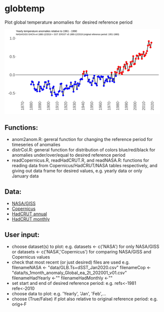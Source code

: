 # globtemp

Plot global temperature anomalies for desired reference period

![test](/NASA_09032020.png)


## Functions:
* anom2anom.R: gereral function for changing the reference period for timeseries of anomalies
* distrCol.R: general function for distribution of colors blue/red/black for anomalies under/over/equal to desired reference period
* readCopernicus.R, readHadCRUT.R, and readNASA.R: functions for reading data from Copernicus/HadCRUT/NASA tables respectively, and giving out data frame for desired values, e.g. yearly data or only January data


## Data: 
* [NASA/GISS](https://data.giss.nasa.gov/gistemp/tabledata_v4/GLB.Ts+dSST.csv)
* [Copernicus](https://climate.copernicus.eu/sites/default/files/2020-02/ts_12month_anomaly_Global_ea_2t_202001_v01.csv)
* [HadCRUT annual](https://www.metoffice.gov.uk/hadobs/hadcrut4/data/current/time_series/HadCRUT.4.6.0.0.annual_ns_avg.txt)
* [HadCRUT monthly](https://www.metoffice.gov.uk/hadobs/hadcrut4/data/current/time_series/HadCRUT.4.6.0.0.monthly_ns_avg.txt)

## User input:
* choose dataset(s) to plot: e.g. datasets <- c('NASA') for only NASA/GISS or datasets <- c('NASA','Copernicus') for comparing NASA/GISS and Copernicus values
* check that most recent (or just desired) files are used e.g. 
filenameNASA <- "data/GLB.Ts+dSST_Jan2020.csv"
filenameCop <-"data/ts_1month_anomaly_Global_ea_2t_202001_v01.csv"
filenameHadYearly <-""
filenameHadMonthly <-""
* set start and end of desired reference period: e.g. 
refs<-1981
refe<-2010
* choose data to plot: e.g. 'Yearly', 'Jan', 'Feb',...
* choose (True/False) if plot also relative to original reference period: e.g. orig<-F
